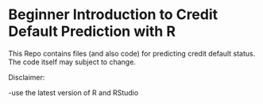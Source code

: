 # Beginner Introduction to Credit Default Prediction with R 
This Repo contains files (and also code) for predicting credit default status. The code itself may subject to change. 


Disclaimer: 

-use the latest version of R and RStudio 

